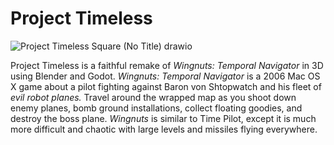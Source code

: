 # Project Timeless
![Project Timeless Square (No Title) drawio](https://user-images.githubusercontent.com/15680274/161713327-040c45e4-8602-4c29-9118-6d0ff2c1e1ad.png)

Project Timeless is a faithful remake of *Wingnuts: Temporal Navigator* in 3D using Blender and Godot. *Wingnuts: Temporal Navigator* is a 2006 Mac OS X game about a pilot fighting against Baron von Shtopwatch and his fleet of *evil robot planes.* Travel around the wrapped map as you shoot down enemy planes, bomb ground installations, collect floating goodies, and destroy the boss plane. *Wingnuts* is similar to Time Pilot, except it is much more difficult and chaotic with large levels and missiles flying everywhere.
